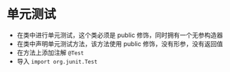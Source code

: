 # 单元测试

- 在类中进行单元测试，这个类必须是 public 修饰，同时拥有一个无参构造器
- 在类中声明单元测试方法，该方法使用 public 修饰，没有形参，没有返回值
- 在方法上添加注解 `@Test` 
- 导入 `import org.junit.Test`

